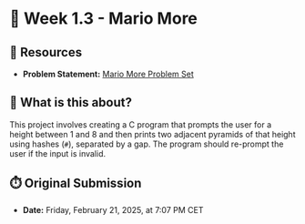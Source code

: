 # 🏰 Week 1.3 - Mario More

## 🔗 Resources
- **Problem Statement:** [Mario More Problem Set](https://cs50.harvard.edu/x/2025/psets/1/mario/more/)

## 🧠 What is this about?
This project involves creating a C program that prompts the user for a height between 1 and 8 and then prints two adjacent pyramids of that height using hashes (`#`), separated by a gap. The program should re-prompt the user if the input is invalid.

## ⏱️ Original Submission
- **Date:** Friday, February 21, 2025, at 7:07 PM CET
